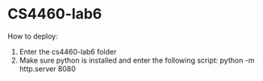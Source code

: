# CS4460-lab6

How to deploy: 
1. Enter the cs4460-lab6 folder
2. Make sure python is installed and enter the following script: python -m http.server 8080